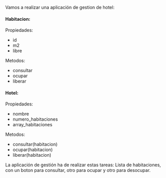 Vamos a realizar una aplicación de gestion de hotel:

#### Habitacion:
Propiedades: 
* id
* m2
* libre

Metodos:
* consultar
* ocupar
* liberar

#### Hotel:
Propiedades:
* nombre
* numero_habitaciones
* array_habitaciones

Metodos:
* consultar(habitacion)
* ocupar(habitacion)
* liberar(habitacion)

La aplicación de gestión ha de realizar estas tareas:
Lista de habitaciones, con un boton para consultar, otro para ocupar y otro para desocupar.